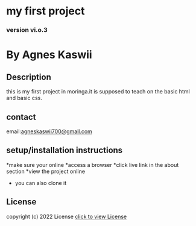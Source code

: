 # my first project

### version vi.o.3

# By Agnes Kaswii

## Description
this is my first project in moringa.it is supposed to teach on the basic html and basic css.
## contact
email:agneskaswii700@gmail.com

## setup/installation instructions
*make sure your online
*access a browser
*click live link in the about section
*view the project online
* you can also clone it

## License
copyright (c) 2022 License [click to view License](lICENSE)
